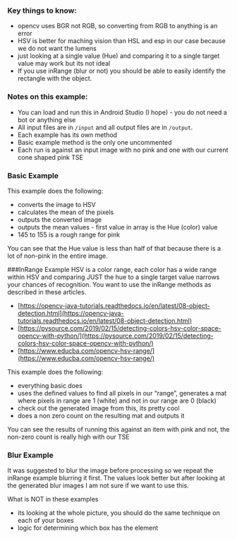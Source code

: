 ### Key things to know:
  - opencv uses BGR not RGB, so converting from RGB to anything is an error
  - HSV is better for maching vision than HSL and esp in our case because we do not want the lumens
  - just looking at a single value (Hue) and comparing it to a single target value may work but its not ideal
  - If you use inRange (blur or not) you should be able to easily identify the rectangle with the object.

### Notes on this example:
* You can load and run this in Android Studio (I hope) - you do not need a bot or anything else
* All input files are in `/input` and all output files are in `/output`.
* Each example has its own method
* Basic example method is the only one uncommented
* Each run is against an input image with no pink and one with our current cone shaped pink TSE

### Basic Example
This example does the following:

* converts the image to HSV
* calculates the mean of the pixels
* outputs the converted image
* outputs the mean values - first value in array is the Hue (color) value
* 145 to 155 is a rough range for pink

You can see that the Hue value is less than half of that because there is a lot of non-pink in the entire image.

###InRange Example
HSV is a color range, each color has a wide range within HSV and comparing JUST the hue to a single target value narrows your chances of recognition.  You want to use the inRange methods as described in these articles.

- [https://opencv-java-tutorials.readthedocs.io/en/latest/08-object-detection.html](https://opencv-java-tutorials.readthedocs.io/en/latest/08-object-detection.html)
- [https://pysource.com/2019/02/15/detecting-colors-hsv-color-space-opencv-with-python/](https://pysource.com/2019/02/15/detecting-colors-hsv-color-space-opencv-with-python/)
- [https://www.educba.com/opencv-hsv-range/](https://www.educba.com/opencv-hsv-range/)

This example does the following:

* everything basic does
* uses the defined values to find all pixels in our “range”, generates a mat where pixels in range are 1 (white) and not in our range are 0 (black)
* check out the generated image from this, its pretty cool
* does a non zero count on the resulting mat and outputs it

You can see the results of running this against an item with pink and not, the non-zero count is really high with our TSE

### Blur Example
It was suggested to blur the image before processing so we repeat the inRange example blurring it first.  The values look better but after looking at the generated blur images I am not sure if we want to use this.


What is NOT in these examples

* its looking at the whole picture, you should do the same technique on each of your boxes
* logic for determining which box has the element

